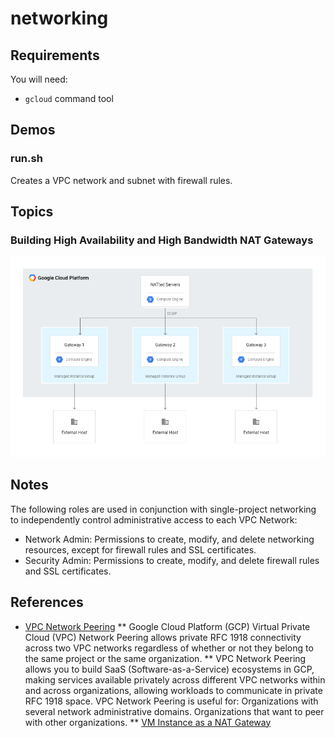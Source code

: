 # networking

## Requirements

You will need:
* `gcloud` command tool

## Demos

### run.sh

Creates a VPC network and subnet with firewall rules.

## Topics

### Building High Availability and High Bandwidth NAT Gateways

![Image of HA NAT GW](img/e37e12674e2d2339dbfb2b1f2abb663844c367b775b38008a0265985a5be79ae.png)

## Notes

The following roles are used in conjunction with single-project networking to independently control administrative access to each VPC Network:
* Network Admin: Permissions to create, modify, and delete networking resources, except for firewall rules and SSL certificates.
* Security Admin: Permissions to create, modify, and delete firewall rules and SSL certificates.

## References

* [VPC Network Peering](https://cloud.google.com/vpc/docs/vpc-peering)
** Google Cloud Platform (GCP) Virtual Private Cloud (VPC) Network Peering allows private RFC 1918 connectivity across two VPC networks regardless of whether or not they belong to the same project or the same organization.
** VPC Network Peering allows you to build SaaS (Software-as-a-Service) ecosystems in GCP, making services available privately across different VPC networks within and across organizations, allowing workloads to communicate in private RFC 1918 space.
VPC Network Peering is useful for:
Organizations with several network administrative domains.
Organizations that want to peer with other organizations.
** [VM Instance as a NAT Gateway](https://cloud.google.com/vpc/docs/special-configurations#natgateway)

